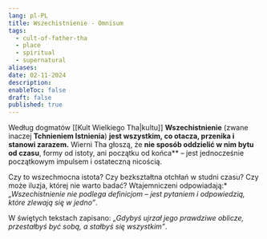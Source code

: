 ```yaml
---
lang: pl-PL
title: Wszechistnienie - Omnisum
tags:
  - cult-of-father-tha
  - place
  - spiritual
  - supernatural
aliases: 
date: 02-11-2024
description: 
enableToc: false
draft: false
published: true
---
```

Według dogmatów [[Kult Wielkiego Tha|kultu]] **Wszechistnienie** (zwane inaczej **Tchnieniem Istnienia**) **jest wszystkim, co otacza, przenika i stanowi zarazem.** 
Wierni Tha głoszą, że **nie sposób oddzielić w nim bytu od czasu**, formy od istoty, ani początku od końca** – jest jednocześnie początkowym impulsem i ostateczną nicością.

Czy to wszechmocna istota? Czy bezkształtna otchłań w studni czasu? Czy może iluzja, której nie warto badać? 
Wtajemniczeni odpowiadają:* *„Wszechistnienie nie podlega definicjom – jest pytaniem i odpowiedzią, które zlewają się w jedno”*.

W świętych tekstach zapisano: *„Gdybyś ujrzał jego prawdziwe oblicze, przestałbyś być sobą, a stałbyś się wszystkim”*.